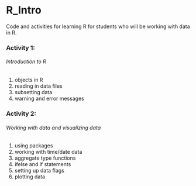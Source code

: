 # R_Intro

Code and activities for learning R for students who will be working with data in R. 

### Activity 1:
###### Introduction to R

1. objects in R
2. reading in data files
3. subsetting data 
4. warning and error messages    
    

 
### Activity 2:
###### Working with data and visualizing data

1. using packages
2. working with time/date data
3. aggregate type functions
4. ifelse and if statements
5. setting up data flags
6. plotting data
